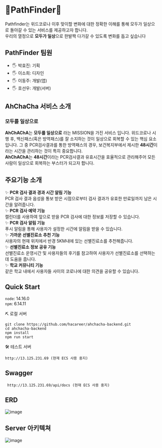 # 🧭PathFinder🧭
Pathfinder는 위드코로나 이후 맞이할 변화에 대한 정확한 이해를 통해 모두가 일상으로 돌아갈 수 있는 서비스를 제공하고자 합니다.  
우리의 열정으로 **모두가 일상**으로 한발짝 다가갈 수 있도록 변화를 돕고 싶습니다

## PathFinder 팀원
- 🖐 박효진: 기획
- 🖐 이소희: 디자인
- 🖐 이동주: 개발(앱)
- 🖐 호선우: 개발(서버)

## AhChaCha 서비스 소개
### 모두를 일상으로
**AhChAChA**는 **모두를 일상으로** 라는 MISSION을 가진 서비스 입니다. 위드코로나 시행 후, 백신패스(혹은 방역패스)를 잘 소지하는 것이 일상으로 회복할 수 있는 핵심 요소입니다. 그 중 PCR검사결과를 통한 방역패스의 경우, 보건복지부에서 제시한 **48시간**이라는 시간을 관리하는 것이 특히 중요합니다.   
**AhChAChA**는 **48시간**이라는 PCR검사결과 유효시간을 효율적으로 관리해주어 모든 사람이 일상으로 회복하는 부스터가 되고자 합니다.
## 주요기능 소개
✨ **PCR 검사 결과 경과 시간 알림 기능**   
  PCR 검사 결과 음성을 통보 받은 시점으로부터 검사 결과가 유효한 만료일까지 남은 시간을 알려줍니다.  
✨ **PCR 검사 예약 기능**   
캘린더를 사용하여 앞으로 받을 PCR 검사에 대한 정보를 저장할 수 있습니다.  
✨ **PCR 검사 알림 기능**   
푸시 알림을 통해 사용자가 설정한 시간에 알림을 받을 수 있습니다.    
✨ **가까운 선별진료소 추천 기능**  
사용자의 현재 위치에서 반경 5KM내에 있는 선별진료소를 추천해줍니다.   
✨ **선별진료소 정보 공유 기능**  
선별진료소 운영시간 및 사용자들의 후기를 참고하여 사용자가 선별진료소를 선택하는데 도움을 줍니다.  
✨ **학교 커뮤니티 기능**   
같은 학교 내에서 사용자들 사이의 코로나에 대한 의견을 공유할 수 있습니다.


## Quick Start
`node`: 14.16.0  
`npm`: 6.14.11  

⛏ 로컬 서버
```
git clone https://github.com/hacareer/ahchacha-backend.git
cd ahchacha-backend
npm install
npm run start
```
🛠 테스트 서버
 ```
 http://13.125.231.69 (현재 ECS 사용 중지)
 ```
 
 ## Swagger
```
 http://13.125.231.69/api/docs (현재 ECS 사용 중지)
```
## ERD
![image](https://user-images.githubusercontent.com/66551410/143317686-37ad8307-d557-48d7-bf06-2d14bc4eb5d8.png)
## Server 아키텍쳐
![image](https://user-images.githubusercontent.com/66551410/143553684-ec4748e5-d4ba-4c63-ba80-b7c958e00eed.png)
